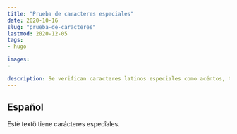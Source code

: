 ```yaml
---
title: "Prueba de caracteres especiales"
date: 2020-10-16
slug: "prueba-de-caracteres"
lastmod: 2020-12-05
tags:
- hugo

images:
- 

description: Se verifican caracteres latinos especiales como acéntos, tildes y diéresis, entre otros.
---
```


## Español

Estè textö tiene carácteres especîales.
